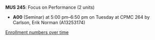 **MUS 245**: Focus on Performance (2 units)

- **A00** (Seminar) at 5:00 pm–6:50 pm on Tuesday at CPMC 264 by Carlson, Erik Norman (A13253174)

[Enrollment numbers over time](./MUS245.tsv)
